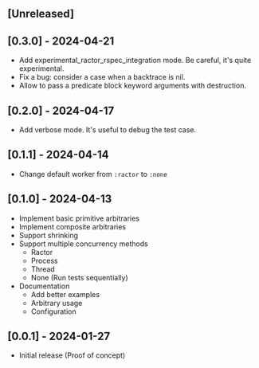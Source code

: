 ## [Unreleased]

## [0.3.0] - 2024-04-21

- Add experimental_ractor_rspec_integration mode. Be careful, it's quite experimental.
- Fix a bug: consider a case when a backtrace is nil.
- Allow to pass a predicate block keyword arguments with destruction.

## [0.2.0] - 2024-04-17

- Add verbose mode. It's useful to debug the test case.
 
## [0.1.1] - 2024-04-14

- Change default worker from `:ractor` to `:none`

## [0.1.0] - 2024-04-13

- Implement basic primitive arbitraries
- Implement composite arbitraries
- Support shrinking
- Support multiple concurrency methods
    - Ractor
    - Process
    - Thread
    - None (Run tests sequentially)
- Documentation
    - Add better examples
    - Arbitrary usage
    - Configuration
 
## [0.0.1] - 2024-01-27

- Initial release (Proof of concept)
